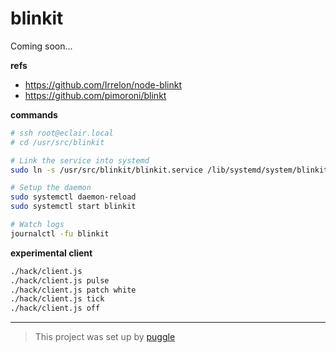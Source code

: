 # blinkit

Coming soon...

**refs**

- https://github.com/Irrelon/node-blinkt
- https://github.com/pimoroni/blinkt

**commands**

```bash
# ssh root@eclair.local
# cd /usr/src/blinkit

# Link the service into systemd
sudo ln -s /usr/src/blinkit/blinkit.service /lib/systemd/system/blinkit.service

# Setup the daemon
sudo systemctl daemon-reload
sudo systemctl start blinkit

# Watch logs
journalctl -fu blinkit
```

**experimental client**

```bash
./hack/client.js
./hack/client.js pulse
./hack/client.js patch white
./hack/client.js tick
./hack/client.js off
```

---

> This project was set up by [puggle](https://npm.im/puggle)
